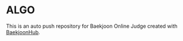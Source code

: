 # ALGO
This is an auto push repository for Baekjoon Online Judge created with [BaekjoonHub](https://github.com/BaekjoonHub/BaekjoonHub).
